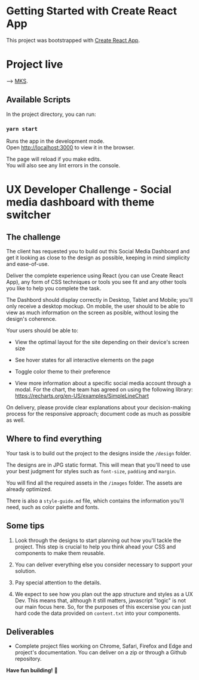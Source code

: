 # Getting Started with Create React App

This project was bootstrapped with [Create React App](https://github.com/facebook/create-react-app).

# Project live

--> [MKS](https://cocky-ardinghelli-d3d70f.netlify.app/).

## Available Scripts

In the project directory, you can run:

### `yarn start`

Runs the app in the development mode.\
Open [http://localhost:3000](http://localhost:3000) to view it in the browser.

The page will reload if you make edits.\
You will also see any lint errors in the console.

# UX Developer Challenge - Social media dashboard with theme switcher

## The challenge

The client has requested you to build out this Social Media Dashboard and get it looking as close to the design as possible, keeping in mind simplicity and ease-of-use.

Deliver the complete experience using React (you can use Create React App), any form of CSS techniques or tools you see fit and any other tools you like to help you complete the task.

The Dashbord should display correctly in Desktop, Tablet and Mobile; you'll only receive a desktop mockup. On mobile, the user should to be able to view as much information on the screen as posible, without losing the design's coherence.

Your users should be able to:

- View the optimal layout for the site depending on their device's screen size

- See hover states for all interactive elements on the page

- Toggle color theme to their preference

- View more information about a specific social media account through a modal. For the chart, the team has agreed on using the following library: https://recharts.org/en-US/examples/SimpleLineChart

On delivery, please provide clear explanations about your decision-making process for the responsive approach; document code as much as possible as well.

## Where to find everything

Your task is to build out the project to the designs inside the `/design` folder.

The designs are in JPG static format. This will mean that you'll need to use your best judgment for styles such as `font-size`, `padding` and `margin`.

You will find all the required assets in the `/images` folder. The assets are already optimized.

There is also a `style-guide.md` file, which contains the information you'll need, such as color palette and fonts.

## Some tips

1. Look through the designs to start planning out how you'll tackle the project. This step is crucial to help you think ahead your CSS and components to make them reusable.

2. You can deliver everything else you consider necessary to support your solution.

3. Pay special attention to the details.

4. We expect to see how you plan out the app structure and styles as a UX Dev. This means that, although it still matters, javascript "logic" is not our main focus here. So, for the purposes of this excersise you can just hard code the data provided on `content.txt` into your components.

## Deliverables

- Complete project files working on Chrome, Safari, Firefox and Edge and project's documentation. You can deliver on a zip or through a Github repository.

**Have fun building!** 🚀

